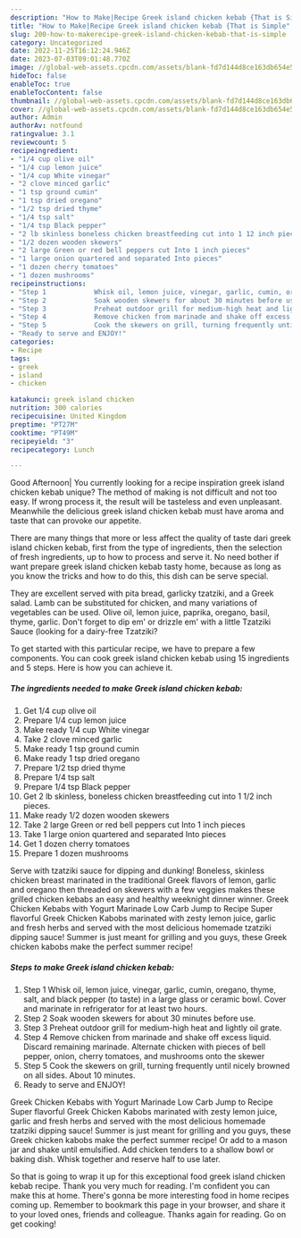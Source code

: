 ```yaml
---
description: "How to Make|Recipe Greek island chicken kebab {That is Simple"
title: "How to Make|Recipe Greek island chicken kebab {That is Simple"
slug: 200-how-to-makerecipe-greek-island-chicken-kebab-that-is-simple
category: Uncategorized
date: 2022-11-25T16:12:24.946Z
date: 2023-07-03T09:01:48.770Z
image: //global-web-assets.cpcdn.com/assets/blank-fd7d144d8ce163db654e5a02c40b08a2775adb7897d16e4062681dc7e1b2800f.png
hideToc: false
enableToc: true
enableTocContent: false
thumbnail: //global-web-assets.cpcdn.com/assets/blank-fd7d144d8ce163db654e5a02c40b08a2775adb7897d16e4062681dc7e1b2800f.png
cover: //global-web-assets.cpcdn.com/assets/blank-fd7d144d8ce163db654e5a02c40b08a2775adb7897d16e4062681dc7e1b2800f.png
author: Admin
authorAv: notfound
ratingvalue: 3.1
reviewcount: 5
recipeingredient:
- "1/4 cup olive oil"
- "1/4 cup lemon juice"
- "1/4 cup White vinegar"
- "2 clove minced garlic"
- "1 tsp ground cumin"
- "1 tsp dried oregano"
- "1/2 tsp dried thyme"
- "1/4 tsp salt"
- "1/4 tsp Black pepper"
- "2 lb skinless boneless chicken breastfeeding cut into 1 12 inch pieces"
- "1/2 dozen wooden skewers"
- "2 large Green or red bell peppers cut Into 1 inch pieces"
- "1 large onion quartered and separated Into pieces"
- "1 dozen cherry tomatoes"
- "1 dozen mushrooms"
recipeinstructions:
- "Step 1            Whisk oil, lemon juice, vinegar, garlic, cumin, oregano, thyme, salt, and black pepper (to taste) in a large glass or ceramic bowl. Cover and marinate in refrigerator for at least two hours."
- "Step 2            Soak wooden skewers for about 30 minutes before use."
- "Step 3            Preheat outdoor grill for medium-high heat and lightly oil grate."
- "Step 4            Remove chicken from marinade and shake off excess liquid. Discard remaining marinade. Alternate chicken with pieces of bell pepper, onion, cherry tomatoes, and mushrooms onto the skewer"
- "Step 5            Cook the skewers on grill, turning frequently until nicely browned on all sides. About 10 minutes."
- "Ready to serve and ENJOY!"
categories:
- Recipe
tags:
- greek
- island
- chicken

katakunci: greek island chicken 
nutrition: 300 calories
recipecuisine: United Kingdom
preptime: "PT27M"
cooktime: "PT49M"
recipeyield: "3"
recipecategory: Lunch

---
```



Good Afternoon| You currently looking for a recipe inspiration greek island chicken kebab unique? The method of making is not difficult and not too easy. If wrong process it, the result will be tasteless and even unpleasant. Meanwhile the delicious greek island chicken kebab must have aroma and taste that can provoke our appetite.






There are many things that more or less affect the quality of taste dari greek island chicken kebab, first from the type of ingredients, then the selection of fresh ingredients, up to how to process and serve it. No need bother if want prepare greek island chicken kebab tasty home, because as long as you know the tricks and how to do this, this dish can be serve special.


They are excellent served with pita bread, garlicky tzatziki, and a Greek salad. Lamb can be substituted for chicken, and many variations of vegetables can be used. Olive oil, lemon juice, paprika, oregano, basil, thyme, garlic. Don&#39;t forget to dip em&#39; or drizzle em&#39; with a little Tzatziki Sauce (looking for a dairy-free Tzatziki?


To get started with this particular recipe, we have to prepare a few components. You can cook greek island chicken kebab using 15 ingredients and 5 steps. Here is how you can achieve it.

<!--inarticleads1-->

##### The ingredients needed to make Greek island chicken kebab:

1. Get 1/4 cup olive oil
1. Prepare 1/4 cup lemon juice
1. Make ready 1/4 cup White vinegar
1. Take 2 clove minced garlic
1. Make ready 1 tsp ground cumin
1. Make ready 1 tsp dried oregano
1. Prepare 1/2 tsp dried thyme
1. Prepare 1/4 tsp salt
1. Prepare 1/4 tsp Black pepper
1. Get 2 lb skinless, boneless chicken breastfeeding cut into 1 1/2 inch pieces.
1. Make ready 1/2 dozen wooden skewers
1. Take 2 large Green or red bell peppers cut Into 1 inch pieces
1. Take 1 large onion quartered and separated Into pieces
1. Get 1 dozen cherry tomatoes
1. Prepare 1 dozen mushrooms


Serve with tzatziki sauce for dipping and dunking! Boneless, skinless chicken breast marinated in the traditional Greek flavors of lemon, garlic and oregano then threaded on skewers with a few veggies makes these grilled chicken kebabs an easy and healthy weeknight dinner winner. Greek Chicken Kebabs with Yogurt Marinade Low Carb Jump to Recipe Super flavorful Greek Chicken Kabobs marinated with zesty lemon juice, garlic and fresh herbs and served with the most delicious homemade tzatziki dipping sauce! Summer is just meant for grilling and you guys, these Greek chicken kabobs make the perfect summer recipe! 

<!--inarticleads2-->

##### Steps to make Greek island chicken kebab:

1. Step 1            Whisk oil, lemon juice, vinegar, garlic, cumin, oregano, thyme, salt, and black pepper (to taste) in a large glass or ceramic bowl. Cover and marinate in refrigerator for at least two hours.
1. Step 2            Soak wooden skewers for about 30 minutes before use.
1. Step 3            Preheat outdoor grill for medium-high heat and lightly oil grate.
1. Step 4            Remove chicken from marinade and shake off excess liquid. Discard remaining marinade. Alternate chicken with pieces of bell pepper, onion, cherry tomatoes, and mushrooms onto the skewer
1. Step 5            Cook the skewers on grill, turning frequently until nicely browned on all sides. About 10 minutes.
1. Ready to serve and ENJOY!

Greek Chicken Kebabs with Yogurt Marinade Low Carb Jump to Recipe Super flavorful Greek Chicken Kabobs marinated with zesty lemon juice, garlic and fresh herbs and served with the most delicious homemade tzatziki dipping sauce! Summer is just meant for grilling and you guys, these Greek chicken kabobs make the perfect summer recipe! Or add to a mason jar and shake until emulsified. Add chicken tenders to a shallow bowl or baking dish. Whisk together and reserve half to use later. 

So that is going to wrap it up for this exceptional food greek island chicken kebab recipe. Thank you very much for reading. I'm confident you can make this at home. There's gonna be more interesting food in home recipes coming up. Remember to bookmark this page in your browser, and share it to your loved ones, friends and colleague. Thanks again for reading. Go on get cooking!
